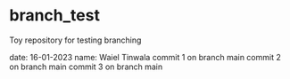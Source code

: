 # branch_test
Toy repository for testing branching

date: 16-01-2023
name: Waiel Tinwala
commit 1 on branch main
commit 2 on branch main
commit 3 on branch main

